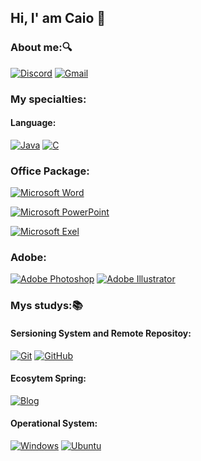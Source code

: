 ## Hi, I' am Caio 👋

### About me:🔍

[![Discord](https://img.shields.io/badge/Discord-4052ef?style=for-the-badge&logo=discord&logoColor=white)]()
[![Gmail](https://img.shields.io/badge/Gmail-d30000?style=for-the-badge&logo=gmail&logoColor=white)]()

### My specialties: 


#### Language:

[![Java](https://img.shields.io/badge/Java-05122A?style=for-the-badge&logo=java&logoColor=white)]()
[![C](https://img.shields.io/badge/C-05122A?style=for-the-badge&logo=c&logoColor=white)]()

### Office Package:
  [![Microsoft Word](https://img.shields.io/badge/Microsoft_Word-05122A?style=for-the-badge&logo=microsoft-excel&logoColor=blue%20blue)]()

  [![Microsoft PowerPoint](https://img.shields.io/badge/Microsoft_PowerPoint-05122A?style=for-the-badge&logo=microsoft-powerpoint&logoColor=orangeorange)]()

  [![Microsoft Exel](https://img.shields.io/badge/Microsoft_Excel-05122A?style=for-the-badge&logo=microsoft-excel&logoColor=green%20green)]()
  
### Adobe:
  [![Adobe Photoshop](https://img.shields.io/badge/Adobe%20Photoshop-05122A?style=for-the-badge&logo=Adobe%20Photoshop&logoColor=blue%20blue)]()
  [![Adobe Illustrator](https://img.shields.io/badge/Adobe%20Illustrator-05122A?style=for-the-badge&logo=Adobe%20Illustrator&logoColor=yellow%20yellow)]()


### Mys studys:📚
  #### Sersioning System and Remote Repositoy:
  [![Git](https://img.shields.io/badge/Git-05122A?style=for-the-badge&logo=Git&logoColor=orange%20orange)]()
  [![GitHub](https://img.shields.io/badge/GitHub-05122A?style=for-the-badge&logo=github&logoColor=white)]()
    
  #### Ecosytem Spring:
  [![Blog](https://img.shields.io/badge/Spring-05122A?style=for-the-badge&logo=Spring&logoColor=green%20green)]()

  #### Operational System:
  
  [![Windows](https://img.shields.io/badge/Windows-05122A?style=for-the-badge&logo=windows&logoColor=white)]() 
  [![Ubuntu](https://img.shields.io/badge/Ubuntu-05122A?style=for-the-badge&logo=ubuntu&logoColor=orange%20orange)]()
  


